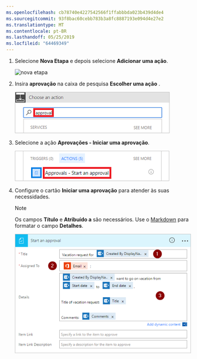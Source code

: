 ```yaml
---
ms.openlocfilehash: cb78740e4227542566f1ffabbbda023b439d4de4
ms.sourcegitcommit: 93f8bac60cebb783b3a8fc8887193e094d4e27e2
ms.translationtype: MT
ms.contentlocale: pt-BR
ms.lasthandoff: 05/25/2019
ms.locfileid: "64469349"
---
```

1. Selecione **Nova Etapa** e depois selecione **Adicionar uma ação**.

    ![nova etapa](media/modern-approvals/select-sharepoint-add-action.png)
1. Insira **aprovação** na caixa de pesquisa **Escolher uma ação** .

    ![pesquisar para aprovação](media/modern-approvals/search-approvals.png)
1. Selecione a ação **Aprovações - Iniciar uma aprovação**.

    ![selecione a ação de aprovações](media/modern-approvals/select-approvals.png)
1. Configure o cartão **Iniciar uma aprovação** para atender às suas necessidades.

     >[!NOTE] 
     > Os campos **Título** e **Atribuído a** são necessários.
     > Use o [Markdown](https://aka.ms/approvaldetails) para formatar o campo **Detalhes**.
     > 
     > 

    ![configurar a aprovação](media/modern-approvals/provide-approval-config-info.png)

